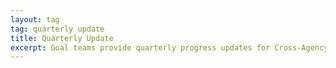 ```yaml
---
layout: tag
tag: quarterly update
title: Quarterly Update
excerpt: Goal teams provide quarterly progress updates for Cross-Agency Priority (CAP) Goals and Agency Priority Goals (APGs).
---
```

